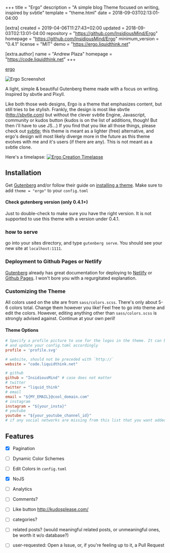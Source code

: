 
+++
title = "Ergo"
description = "A simple blog Theme focused on writing, inspired by svbtle"
template = "theme.html"
date = 2018-09-03T02:13:01-04:00

[extra]
created = 2019-04-06T11:27:43+02:00
updated = 2018-09-03T02:13:01-04:00
repository = "https://github.com/InsidiousMind/Ergo"
homepage = "https://github.com/InsidiousMind/Ergo"
minimum_version = "0.4.1"
license = "MIT"
demo = "https://ergo.liquidthink.net"

[extra.author]
name = "Andrew Plaza"
homepage = "https://code.liquidthink.net"
+++        

[ergo](http://ergo.liquidthink.net)

![Ergo Screenshot](https://i.imgur.com/l182IYg.jpg)

A light, simple & beautiful Gutenberg theme made with a focus on writing. Inspired by sbvtle and Pixyll.

Like both those web designs, Ergo is a theme that emphasizes content, but still tries to be stylish. Frankly, the design is
most like sbvtle (http://sbvtle.com) but without the clever svbtle Engine, Javascript, community or kudos button (kudos is on the list of additions, though! But then i'll have to use JS...)
If you find that you like all those things, please check out [svbtle](http://svbtle.com); this theme is meant as a lighter (free) alternative,
and ergo's design will most likely diverge more in the future as this theme evolves with me and it's users (if there are any).
This is not meant as a svbtle clone.


Here's a timelapse:
[![Ergo Creation Timelapse](https://img.youtube.com/vi/ogEjvM-v_-s/0.jpg)](https://www.youtube.com/watch?v=ogEjvM-v_-s)


## Installation
Get [Gutenberg](https://www.getgutenberg.io/) and/or follow their guide on [installing a theme](https://www.getgutenberg.io/documentation/themes/installing-and-using-themes/).
Make sure to add `theme = "ergo"` to your `config.toml`

#### Check gutenberg version (only 0.4.1+)
Just to double-check to make sure you have the right version. It is not supported to use this theme with a version under 0.4.1.

### how to serve
go into your sites directory, and type `gutenberg serve`. You should see your new site at `localhost:1111`.

### Deployment to Github Pages or Netlify
[Gutenberg](https://www.getgutenberg.io) already has great documentation for deploying to [Netlify](https://www.getgutenberg.io/documentation/deployment/netlify/) or [Github Pages](https://www.getgutenberg.io/documentation/deployment/github-pages/). I won't bore you with a regurgitated explanation.

### Customizing the Theme
All colors used on the site are from `sass/colors.scss`. There's only about 5-6 colors total.
Change them however you like! Feel free to go into theme and edit the colors. However, editing anything other than `sass/colors.scss` is strongly advised against. Continue at your own peril!

#### Theme Options
```toml
# Specify a profile picture to use for the logos in the theme. It can be svg, png, jpg, whatever, just make sure to copy the logo you want and put it in img/${YOUR_PROFILE}.*
# and update your config.toml accordingly
profile = 'profile.svg'

# website, should not be preceded with `http://`
website = "code.liquidthink.net"

# github
github = "InsidiousMind" # case does not matter
# twitter
twitter = "liquid_think"
# email
email = "${MY_EMAIL}@cool_domain.com"
# instagram
instagram = "${your_insta}"
# youtube
youtube = "${your_youtube_channel_id}"
# if any social networks are missing from this list that you want added, open an issue. I will add it for you ASAP
```

## Features
  - [x] Pagination
  - [ ] Dynamic Color Schemes
  - [ ] Edit Colors in `config.toml`
  - [x] NoJS
  - [ ] Analytics
  - [ ] Comments?
  - [ ] Like button http://kudosplease.com/
  - [ ] categories?
  - [ ] related posts? (would meaningful related posts, or unmeaningful ones, be worth it w/o database?)
  - [ ] user-requested: Open a Issue, or, if you're feeling up to it, a Pull Request

        